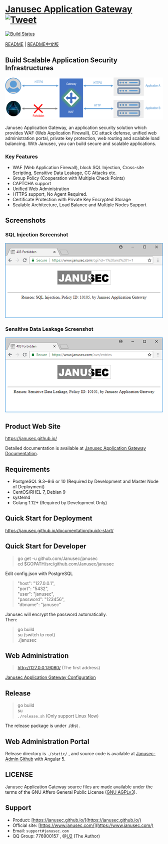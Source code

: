 # [Janusec Application Gateway](https://www.janusec.com/) &nbsp; [![Tweet](https://img.shields.io/twitter/url/http/shields.io.svg?style=social)](https://twitter.com/intent/tweet?text=Protect%20web%20applications%20from%20network%20attacks%20with%20open%20source%20Janusec%20Application%20Gateway&url=https://github.com/Janusec/janusec&via=janusec&hashtags=waf,web,application,firewall,gateway)

[![Build Status](https://travis-ci.org/Janusec/janusec.svg?branch=master)](https://travis-ci.org/Janusec/janusec)

[README](https://github.com/Janusec/janusec) | [README中文版](https://github.com/Janusec/janusec/blob/master/README-CN.md)  

## Build Scalable Application Security Infrastructures  

![Janusec Application Gateway](gateway1.png)  

Janusec Application Gateway, an application security solution which provides WAF (Web Application Firewall), CC attack defense, unified web administration portal, private key protection, web routing and scalable load balancing. With Janusec, you can build secure and scalable applications.  

### Key Features  

* WAF (Web Application Firewall), block SQL Injection, Cross-site Scripting, Sensitive Data Leakage, CC Attacks etc.  
* Group Policy (Cooperation with Multiple Check Points)
* CAPTCHA support  
* Unified Web Administration  
* HTTPS support, No Agent Required.  
* Certificate Protection with Private Key Encrypted Storage  
* Scalable Architecture, Load Balance and Multiple Nodes Support  

## Screenshots  

### SQL Injection Screenshot

![Janusec Application Gateway Screenshot](waf-demo1.png)  

### Sensitive Data Leakage Screenshot

![Janusec Application Gateway Screenshot](waf-demo2.png)  

## Product Web Site  

https://janusec.github.io/  

Detailed documentation is available at [Janusec Application Gateway Documentation](https://janusec.github.io/documentation/quick-start/).

## Requirements  

* PostgreSQL 9.3~9.6 or 10 (Required by Development and Master Node of Deployment)  
* CentOS/RHEL 7, Debian 9  
* systemd  
* Golang 1.12+ (Required by Development Only)  

## Quick Start for Deployment  

https://janusec.github.io/documentation/quick-start/

## Quick Start for Developer  

> go get -u github.com/Janusec/janusec  
> cd $GOPATH/src/github.com/Janusec/janusec  

Edit config.json with PostgreSQL  

> "host": "127.0.0.1",  
> "port": "5432",  
> "user": "janusec",  
> "password": "123456",  
> "dbname": "janusec"  

Janusec will encrypt the password automatically.  
Then:  

> go build  
> su (switch to root)  
> ./janusec  

## Web Administration  

> http://127.0.0.1:9080/  (The first address)  

[Janusec Application Gateway Configuration](https://janusec.github.io/documentation/quick-start/)  

## Release  

> go build  
> su  
> `./release.sh`  (Only support Linux Now)  

The release package is under ./dist .

## Web Administration Portal

Release directory is `./static/` , and source code is available at [Janusec-Admin Github](https://github.com/Janusec/janusec-admin) with Angular 5.  

## LICENSE

Janusec Application Gateway source files are made available under the terms of the GNU Affero General Public License ([GNU AGPLv3](http://www.gnu.org/licenses/agpl-3.0.html)).  

## Support

* Product: [https://janusec.github.io/](https://janusec.github.io/)  
* Official site: [https://www.janusec.com/](https://www.janusec.com/)  
* Email: `support#janusec.com`  
* QQ Group: 776900157  , @[U2](https://github.com/zhyale) (The Author)  
